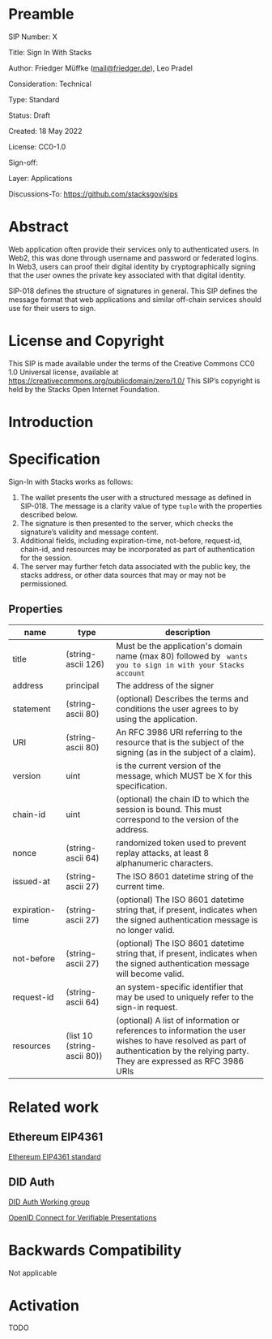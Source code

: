 # Preamble

SIP Number: X

Title: Sign In With Stacks

Author: Friedger Müffke (mail@friedger.de), Leo Pradel

Consideration: Technical

Type: Standard

Status: Draft

Created: 18 May 2022

License: CC0-1.0

Sign-off:

Layer: Applications

Discussions-To: https://github.com/stacksgov/sips

# Abstract

Web application often provide their services only to authenticated users. In
Web2, this was done through username and password or federated logins. In Web3,
users can proof their digital identity by cryptographically signing that the
user ownes the private key associated with that digital identity.

SIP-018 defines the structure of signatures in general. This SIP defines the
message format that web applications and similar off-chain services should use for their users to sign.

# License and Copyright

This SIP is made available under the terms of the Creative Commons CC0 1.0 Universal license, available at https://creativecommons.org/publicdomain/zero/1.0/
This SIP’s copyright is held by the Stacks Open Internet Foundation.

# Introduction

# Specification

Sign-In with Stacks works as follows:

1. The wallet presents the user with a structured message as defined in SIP-018. The message is a clarity value of type `tuple` with the properties described below.
2. The signature is then presented to the server, which checks the signature’s validity and message content.
3. Additional fields, including expiration-time, not-before, request-id, chain-id, and resources may be incorporated as part of authentication for the session.
4. The server may further fetch data associated with the public key, the stacks address, or other data sources that may or may not be permissioned.

## Properties

| name            | type                        | description                                                                                                                                                                        |
| --------------- | --------------------------- | ---------------------------------------------------------------------------------------------------------------------------------------------------------------------------------- |
| title           | (string-ascii 126)          | Must be the application's domain name (max 80) followed by ` wants you to sign in with your Stacks account`                                                                        |
| address         | principal                   | The address of the signer                                                                                                                                                          |
| statement       | (string-ascii 80)           | (optional) Describes the terms and conditions the user agrees to by using the application.                                                                                         |
| URI             | (string-ascii 80)           | An RFC 3986 URI referring to the resource that is the subject of the signing (as in the subject of a claim).                                                                       |
| version         | uint                        | is the current version of the message, which MUST be X for this specification.                                                                                                     |
| chain-id        | uint                        | (optional) the chain ID to which the session is bound. This must correspond to the version of the address.                                                                         |
| nonce           | (string-ascii 64)           | randomized token used to prevent replay attacks, at least 8 alphanumeric characters.                                                                                               |
| issued-at       | (string-ascii 27)           | The ISO 8601 datetime string of the current time.                                                                                                                                  |
| expiration-time | (string-ascii 27)           | (optional) The ISO 8601 datetime string that, if present, indicates when the signed authentication message is no longer valid.                                                     |
| not-before      | (string-ascii 27)           | (optional) The ISO 8601 datetime string that, if present, indicates when the signed authentication message will become valid.                                                      |
| request-id      | (string-ascii 64)           | an system-specific identifier that may be used to uniquely refer to the sign-in request.                                                                                           |
| resources       | (list 10 (string-ascii 80)) | (optional) A list of information or references to information the user wishes to have resolved as part of authentication by the relying party. They are expressed as RFC 3986 URIs |

# Related work

## Ethereum EIP4361

[Ethereum EIP4361 standard](https://eips.ethereum.org/EIPS/eip-4361)

## DID Auth

[DID Auth Working
group](https://identity.foundation/working-groups/authentication.html)

[OpenID Connect for Verifiable Presentations](https://openid.net/specs/openid-connect-4-verifiable-presentations-1_0.html)

# Backwards Compatibility

Not applicable

# Activation

TODO
